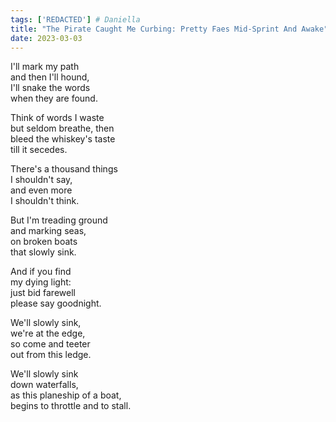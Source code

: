 ```yaml
---
tags: ['REDACTED'] # Daniella
title: "The Pirate Caught Me Curbing: Pretty Faes Mid-Sprint And Awake"
date: 2023-03-03
---
```


I'll mark my path  
and then I'll hound,  
I'll snake the words  
when they are found.

Think of words I waste  
but seldom breathe, then  
bleed the whiskey's taste  
till it secedes.

There's a thousand things  
I shouldn't say,  
and even more  
I shouldn't think.

But I'm treading ground  
and marking seas,  
on broken boats  
that slowly sink.

And if you find  
my dying light:  
just bid farewell  
please say goodnight.

We'll slowly sink,  
we're at the edge,  
so come and teeter  
out from this ledge.

We'll slowly sink  
down waterfalls,  
as this planeship of a boat,  
begins to throttle and to stall.

